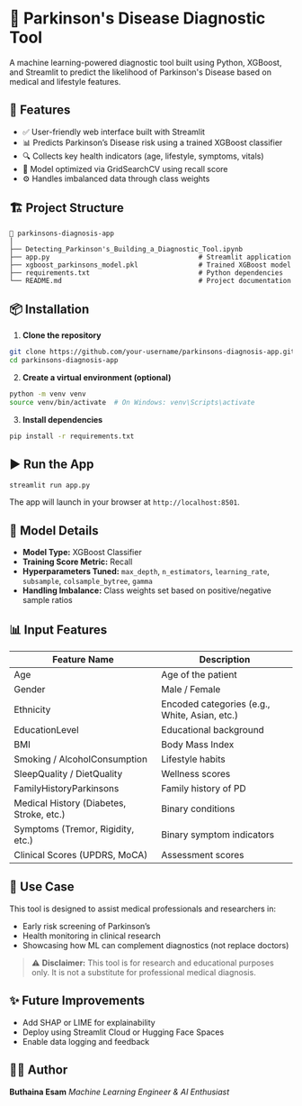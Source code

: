 # 🧠 Parkinson's Disease Diagnostic Tool

A machine learning-powered diagnostic tool built using Python, XGBoost, and Streamlit to predict the likelihood of Parkinson's Disease based on medical and lifestyle features.

## 🚀 Features

* ✅ User-friendly web interface built with Streamlit
* 📊 Predicts Parkinson’s Disease risk using a trained XGBoost classifier
* 🔍 Collects key health indicators (age, lifestyle, symptoms, vitals)
* 🎯 Model optimized via GridSearchCV using recall score
* ⚙️ Handles imbalanced data through class weights

## 🏗️ Project Structure

```
📁 parkinsons-diagnosis-app
│
├── Detecting_Parkinson's_Building_a_Diagnostic_Tool.ipynb                                 
├── app.py                                     # Streamlit application
├── xgboost_parkinsons_model.pkl               # Trained XGBoost model
├── requirements.txt                           # Python dependencies
└── README.md                                  # Project documentation

```

## 📦 Installation

1. **Clone the repository**

```bash
git clone https://github.com/your-username/parkinsons-diagnosis-app.git
cd parkinsons-diagnosis-app
```

2. **Create a virtual environment (optional)**

```bash
python -m venv venv
source venv/bin/activate  # On Windows: venv\Scripts\activate
```

3. **Install dependencies**

```bash
pip install -r requirements.txt
```

## ▶️ Run the App

```bash
streamlit run app.py
```

The app will launch in your browser at `http://localhost:8501`.

## 📁 Model Details

* **Model Type:** XGBoost Classifier
* **Training Score Metric:** Recall
* **Hyperparameters Tuned:** `max_depth`, `n_estimators`, `learning_rate`, `subsample`, `colsample_bytree`, `gamma`
* **Handling Imbalance:** Class weights set based on positive/negative sample ratios

## 📊 Input Features

| Feature Name                             | Description                                   |
| ---------------------------------------- | --------------------------------------------- |
| Age                                      | Age of the patient                            |
| Gender                                   | Male / Female                                 |
| Ethnicity                                | Encoded categories (e.g., White, Asian, etc.) |
| EducationLevel                           | Educational background                        |
| BMI                                      | Body Mass Index                               |
| Smoking / AlcoholConsumption             | Lifestyle habits                              |
| SleepQuality / DietQuality               | Wellness scores                               |
| FamilyHistoryParkinsons                  | Family history of PD                          |
| Medical History (Diabetes, Stroke, etc.) | Binary conditions                             |
| Symptoms (Tremor, Rigidity, etc.)        | Binary symptom indicators                     |
| Clinical Scores (UPDRS, MoCA)            | Assessment scores                             |

## 📌 Use Case

This tool is designed to assist medical professionals and researchers in:

* Early risk screening of Parkinson’s
* Health monitoring in clinical research
* Showcasing how ML can complement diagnostics (not replace doctors)

> ⚠️ **Disclaimer:** This tool is for research and educational purposes only. It is not a substitute for professional medical diagnosis.

## ✨ Future Improvements

* Add SHAP or LIME for explainability
* Deploy using Streamlit Cloud or Hugging Face Spaces
* Enable data logging and feedback

## 👩‍💻 Author

**Buthaina Esam**
*Machine Learning Engineer & AI Enthusiast*
